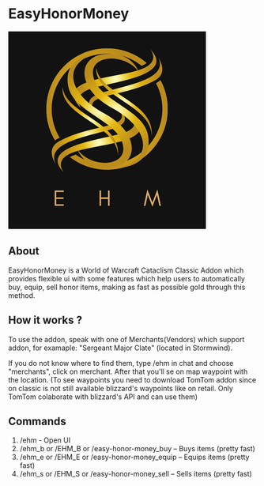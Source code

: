 # EasyHonorMoney

![EHM_LOGO](/Media/EHM_LOGO%20(400%20x%20400%20px).png)

## About

EasyHonorMoney is a World of Warcraft Cataclism Classic Addon which provides flexible ui with some features which help users to automatically buy, equip, sell honor items, making as fast as possible gold through this method.

## How it works ?

To use the addon, speak with one of Merchants(Vendors) which support addon, for examaple: "Sergeant Major Clate" (located in Stormwind).

If you do not know where to find them, type /ehm in chat and choose "merchants", click on merchant. After that you'll se on map waypoint with the location. (To see waypoints you need to download TomTom addon since on classic is not still available blizzard's waypoints like on retail. Only TomTom colaborate with blizzard's API and can use them)

## Commands
1. /ehm - Open UI
1. /ehm_b or /EHM_B or /easy-honor-money_buy – Buys items (pretty fast)
2. /ehm_e or /EHM_E or /easy-honor-money_equip – Equips items (pretty fast)
3. /ehm_s or /EHM_S or /easy-honor-money_sell – Sells items (pretty fast)